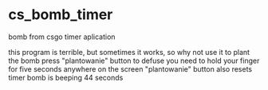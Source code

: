 # cs_bomb_timer
bomb from csgo timer aplication


this program is terrible, but sometimes it works, so why not use it
to plant the bomb press "plantowanie" button
to defuse you need to hold your finger for five seconds anywhere on the screen
"plantowanie" button also resets timer
bomb is beeping 44 seconds
